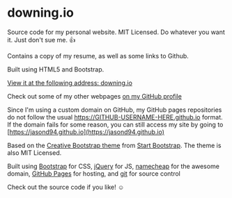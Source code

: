 # downing.io

Source code for my personal website. MIT Licensed. Do whatever you want it.
Just don't sue me. 👍

Contains a copy of my resume, as well as some links to Github.

Built using HTML5 and Bootstrap.

[View it at the following address: downing.io](http://downing.io/)

Check out some of my other webpages
[on my GitHub profile](https://github.com/JasonD94/)

Since I'm using a custom domain on GitHub, my GitHub pages repositories do not
follow the usual https://GITHUB-USERNAME-HERE.github.io format. If the domain
fails for some reason, you can still access my site by going to
[https://jasond94.github.io](https://jasond94.github.io)

Based on the
[Creative Bootstrap theme](http://startbootstrap.com/template-overviews/creative/)
from [Start Bootstrap](http://startbootstrap.com/).
The theme is also MIT Licensed.

Built using [Bootstrap](http://getbootstrap.com/) for CSS,
[jQuery](https://jquery.com/) for JS,
[namecheap](https://www.namecheap.com/) for the awesome domain,
[GitHub Pages](https://pages.github.com/) for hosting, and
[git](https://git-scm.com/) for source control

Check out the source code if you like! ☺
